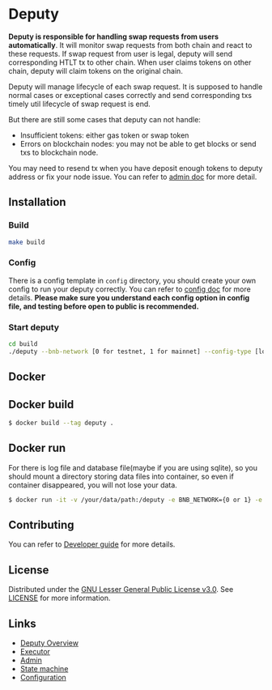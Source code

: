 # Deputy

**Deputy is responsible for handling swap requests from users automatically**. It will monitor swap requests from both 
chain and react to these requests. If swap request from user is legal, deputy will send corresponding HTLT tx to other chain.
When user claims tokens on other chain, deputy will claim tokens on the original chain.

Deputy will manage lifecycle of each swap request. It is supposed to handle normal cases or exceptional cases correctly 
and send corresponding txs timely util lifecycle of swap request is end. 

But there are still some cases that deputy can not handle:
+ Insufficient tokens: either gas token or swap token
+ Errors on blockchain nodes: you may not be able to get blocks or send txs to blockchain node.

You may need to resend tx when you have deposit enough tokens to deputy address or fix your node issue. You can refer to 
[admin doc](./spec/admin.md) for more detail.

## Installation

### Build

```bash
make build
```
### Config

There is a config template in `config` directory, you should create your own config to run your deputy correctly. 
You can refer to [config doc](./spec/config.md) for more details. **Please make sure you understand each config option 
in config file, and testing before open to public is recommended.**

### Start deputy

```bash
cd build
./deputy --bnb-network [0 for testnet, 1 for mainnet] --config-type [local or aws] --config-path config_file_path --aws-region [aws region or omit] --aws-secret-key [aws secret key for config or omit]
```

## Docker 

## Docker build

```bash
$ docker build --tag deputy .
```

## Docker run

For there is log file and database file(maybe if you are using sqlite), so you should mount a directory storing data files
into container, so even if container disappeared, you will not lose your data.

```bash
$ docker run -it -v /your/data/path:/deputy -e BNB_NETWORK={0 or 1} -e CONFIG_TYPE="local" -e CONFIG_FILE_PATH=/your/config/file/path/in/container -d deputy
```

## Contributing

You can refer to [Developer guide](./spec/develop_guide.md) for more details.

## License

Distributed under the [GNU Lesser General Public License v3.0](https://www.gnu.org/licenses/lgpl-3.0.en.html). See [LICENSE](LICENSE) for more information.

## Links

+ [Deputy Overview](./spec/deputy.md)
+ [Executor](./spec/executor.md)
+ [Admin](./spec/admin.md)
+ [State machine](./spec/state_machine.md)
+ [Configuration](./spec/config.md)

